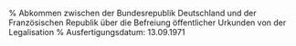 % Abkommen zwischen der Bundesrepublik Deutschland und der Französischen Republik über die Befreiung öffentlicher Urkunden von der Legalisation
% Ausfertigungsdatum: 13.09.1971
 